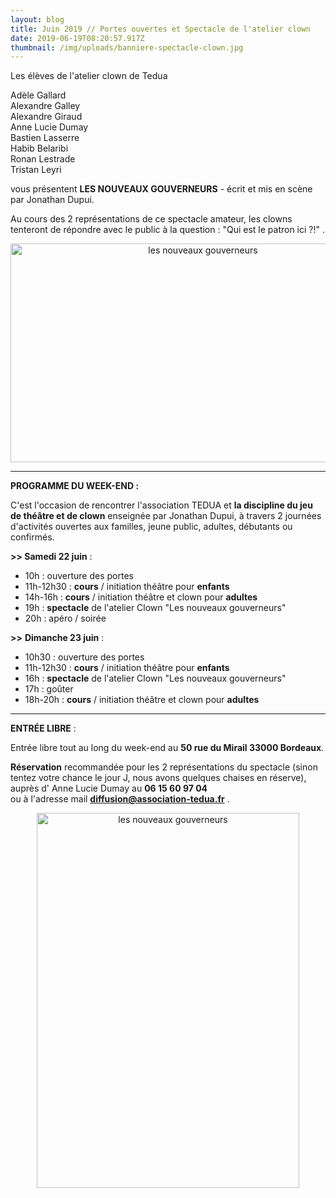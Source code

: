 ```yaml
---
layout: blog
title: Juin 2019 // Portes ouvertes et Spectacle de l'atelier clown
date: 2019-06-19T08:20:57.917Z
thumbnail: /img/uploads/banniere-spectacle-clown.jpg
---
```

Les élèves de l'atelier clown de Tedua 

Adèle Gallard<br>
Alexandre Galley<br>
Alexandre Giraud<br> 
Anne Lucie Dumay<br>
Bastien Lasserre<br>
Habib Belaribi<br>
Ronan Lestrade<br>
Tristan Leyri<br>

vous présentent **LES NOUVEAUX GOUVERNEURS** - écrit et mis en scène par Jonathan Dupui.

Au cours des 2 représentations de ce spectacle amateur, les clowns tenteront de répondre avec le public à la question : "Qui est le patron ici ?!" .

<center> <img src="/img/uploads/62472626_10158046744783840_4659019482902036480_n.jpg" alt="les nouveaux gouverneurs" height="350" width="600"> </center>

- - -

**PROGRAMME DU WEEK-END :**

C'est l'occasion de rencontrer l'association TEDUA et **la discipline du jeu de théâtre et de clown** enseignée par Jonathan Dupui, à travers 2 journées d'activités ouvertes aux familles, jeune public, adultes, débutants ou confirmés.

**\>> Samedi 22 juin** :

* 10h : ouverture des portes  
* 11h-12h30 : **cours** / initiation théâtre pour **enfants**
* 14h-16h : **cours** / initiation théâtre et clown pour **adultes**
* 19h : **spectacle** de l'atelier Clown "Les nouveaux gouverneurs"
* 20h : apéro / soirée

**\>>** **Dimanche 23 juin** :

* 10h30 : ouverture des portes
* 11h-12h30 : **cours** / initiation théâtre pour **enfants**
* 16h : **spectacle** de l'atelier Clown "Les nouveaux gouverneurs"
* 17h : goûter 
* 18h-20h : **cours** / initiation théâtre et clown pour **adultes**

- - -

**ENTRÉE LIBRE** :

Entrée libre tout au long du week-end au **50 rue du Mirail 33000 Bordeaux**.

**Réservation** recommandée pour les 2 représentations du spectacle (sinon tentez votre chance le jour J, nous avons quelques chaises en réserve), 
auprès d' Anne Lucie Dumay 
au **06 15 60 97 04**\
ou à l'adresse mail **diffusion@association-tedua.fr**  .

<center> <img src="/img/uploads/affiche-spectacle-clown-tedua-les-nouveaux-gouverneurs.jpg" alt="les nouveaux gouverneurs" height="600" width="420"> </center>
